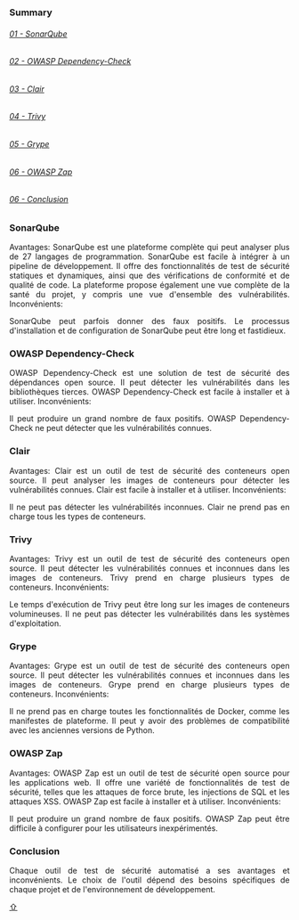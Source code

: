 <div style='text-align: justify;'>

<div id='top'/>

### Summary

###### [01 -  SonarQube](#Sonar)

###### [02 - OWASP Dependency-Check](#OWASP1)

###### [03 - Clair](#Clair)

###### [04 - Trivy](#Trivy)

###### [05 - Grype](#Grype)

###### [06 - OWASP Zap](#OWASP2)

###### [06 - Conclusion](#Conclusion)

<div id='Sonar'/>  

### **SonarQube**

Avantages:
SonarQube est une plateforme complète qui peut analyser plus de 27 langages de programmation.
SonarQube est facile à intégrer à un pipeline de développement.
Il offre des fonctionnalités de test de sécurité statiques et dynamiques, ainsi que des vérifications de conformité et de qualité de code.
La plateforme propose également une vue complète de la santé du projet, y compris une vue d'ensemble des vulnérabilités.
Inconvénients:

SonarQube peut parfois donner des faux positifs.
Le processus d'installation et de configuration de SonarQube peut être long et fastidieux.

<div id='OWAS1'/>  

### **OWASP Dependency-Check**

OWASP Dependency-Check est une solution de test de sécurité des dépendances open source.
Il peut détecter les vulnérabilités dans les bibliothèques tierces.
OWASP Dependency-Check est facile à installer et à utiliser.
Inconvénients:

Il peut produire un grand nombre de faux positifs.
OWASP Dependency-Check ne peut détecter que les vulnérabilités connues.

<div id='Clair'/>  

### **Clair**

Avantages:
Clair est un outil de test de sécurité des conteneurs open source.
Il peut analyser les images de conteneurs pour détecter les vulnérabilités connues.
Clair est facile à installer et à utiliser.
Inconvénients:

Il ne peut pas détecter les vulnérabilités inconnues.
Clair ne prend pas en charge tous les types de conteneurs.

<div id='Trivy'/>  

### **Trivy**

Avantages:
Trivy est un outil de test de sécurité des conteneurs open source.
Il peut détecter les vulnérabilités connues et inconnues dans les images de conteneurs.
Trivy prend en charge plusieurs types de conteneurs.
Inconvénients:

Le temps d'exécution de Trivy peut être long sur les images de conteneurs volumineuses.
Il ne peut pas détecter les vulnérabilités dans les systèmes d'exploitation.

<div id='Grype'/>  

### **Grype**

Avantages:
Grype est un outil de test de sécurité des conteneurs open source.
Il peut détecter les vulnérabilités connues et inconnues dans les images de conteneurs.
Grype prend en charge plusieurs types de conteneurs.
Inconvénients:

Il ne prend pas en charge toutes les fonctionnalités de Docker, comme les manifestes de plateforme.
Il peut y avoir des problèmes de compatibilité avec les anciennes versions de Python.

<div id='OWASP2'/>  

### **OWASP Zap**

Avantages:
OWASP Zap est un outil de test de sécurité open source pour les applications web.
Il offre une variété de fonctionnalités de test de sécurité, telles que les attaques de force brute, les injections de SQL et les attaques XSS.
OWASP Zap est facile à installer et à utiliser.
Inconvénients:

Il peut produire un grand nombre de faux positifs.
OWASP Zap peut être difficile à configurer pour les utilisateurs inexpérimentés.

<div id='Conclusion'/>  

### **Conclusion**

Chaque outil de test de sécurité automatisé a ses avantages et inconvénients. Le choix de l'outil dépend des besoins spécifiques de chaque projet et de l'environnement de développement. 


[&#8679;](#top)

</div>
